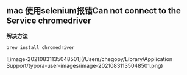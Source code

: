 ## mac 使用selenium报错Can not connect to the Service chromedriver

**解决方法**

```bash
brew install chromedriver
```

![image-20210831135048501](/Users/chegopy/Library/Application Support/typora-user-images/image-20210831135048501.png)

